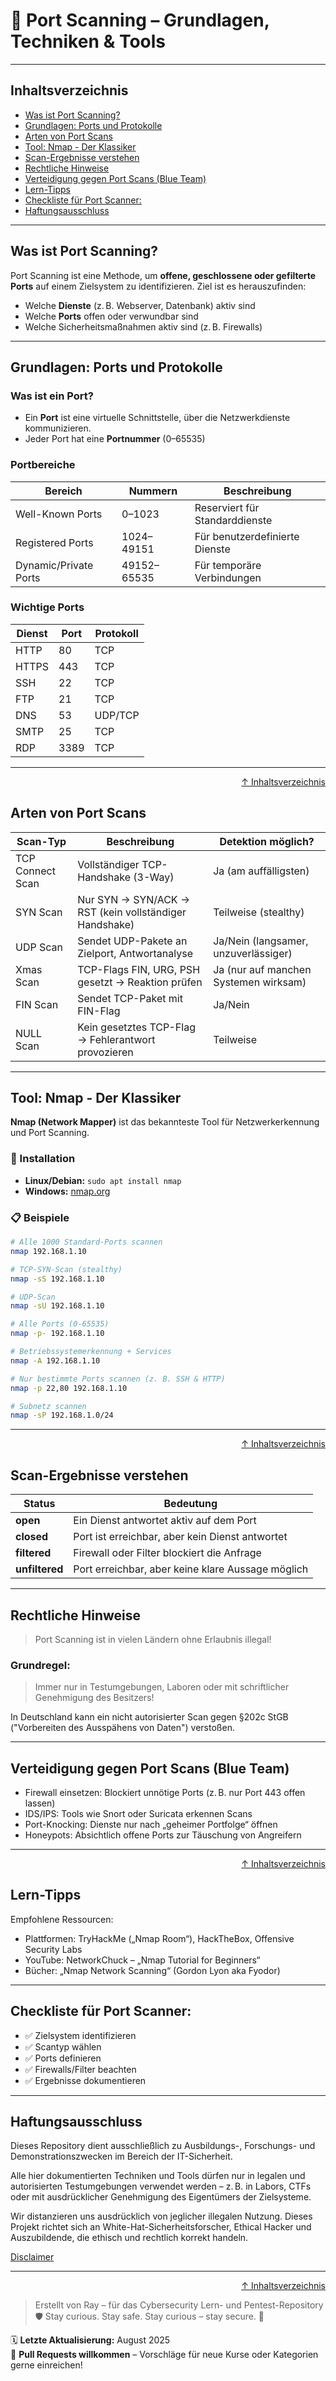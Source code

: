 # 🚪 Port Scanning – Grundlagen, Techniken & Tools

---

## Inhaltsverzeichnis
- [Was ist Port Scanning?](#was-ist-ein-port)
- [Grundlagen: Ports und Protokolle](#grundlagen-ports-und-protokolle)
- [Arten von Port Scans](#arten-von-port-scans)
- [Tool: Nmap - Der Klassiker](#tool-nmap---der-klassiker)
- [Scan-Ergebnisse verstehen](#scan-ergebnisse-verstehen)
- [Rechtliche Hinweise](#rechtliche-hinweise)
- [Verteidigung gegen Port Scans (Blue Team)](#verteidigung-gegen-port-scans-blue-team)
- [Lern-Tipps](#lern-tipps)
- [Checkliste für Port Scanner:](#checkliste-für-port-scanner)
- [Haftungsausschluss](#haftungsausschluss)

---

## Was ist Port Scanning?

Port Scanning ist eine Methode, um **offene, geschlossene oder gefilterte Ports** auf einem Zielsystem zu identifizieren. Ziel ist es herauszufinden:
- Welche **Dienste** (z. B. Webserver, Datenbank) aktiv sind
- Welche **Ports** offen oder verwundbar sind
- Welche Sicherheitsmaßnahmen aktiv sind (z. B. Firewalls)

---

## Grundlagen: Ports und Protokolle

### Was ist ein Port?

- Ein **Port** ist eine virtuelle Schnittstelle, über die Netzwerkdienste kommunizieren.
- Jeder Port hat eine **Portnummer** (0–65535)

### Portbereiche

| Bereich              | Nummern          | Beschreibung                       |
|----------------------|------------------|------------------------------------|
| Well-Known Ports     | 0–1023           | Reserviert für Standarddienste     |
| Registered Ports     | 1024–49151       | Für benutzerdefinierte Dienste     |
| Dynamic/Private Ports| 49152–65535      | Für temporäre Verbindungen         |

### Wichtige Ports

| Dienst      | Port | Protokoll |
|-------------|------|-----------|
| HTTP        | 80   | TCP       |
| HTTPS       | 443  | TCP       |
| SSH         | 22   | TCP       |
| FTP         | 21   | TCP       |
| DNS         | 53   | UDP/TCP   |
| SMTP        | 25   | TCP       |
| RDP         | 3389 | TCP       |

---

<div align=right>

[↑ Inhaltsverzeichnis](#inhaltsverzeichnis)

</div>

## Arten von Port Scans

| Scan-Typ        | Beschreibung                                          | Detektion möglich? |
|------------------|------------------------------------------------------|---------------------|
| TCP Connect Scan | Vollständiger TCP-Handshake (3-Way)                  | Ja (am auffälligsten) |
| SYN Scan         | Nur SYN → SYN/ACK → RST (kein vollständiger Handshake) | Teilweise (stealthy) |
| UDP Scan         | Sendet UDP-Pakete an Zielport, Antwortanalyse        | Ja/Nein (langsamer, unzuverlässiger) |
| Xmas Scan        | TCP-Flags FIN, URG, PSH gesetzt → Reaktion prüfen    | Ja (nur auf manchen Systemen wirksam) |
| FIN Scan         | Sendet TCP-Paket mit FIN-Flag                        | Ja/Nein             |
| NULL Scan        | Kein gesetztes TCP-Flag → Fehlerantwort provozieren  | Teilweise           |

---

## Tool: Nmap - Der Klassiker

**Nmap (Network Mapper)** ist das bekannteste Tool für Netzwerkerkennung und Port Scanning.

### 🔧 Installation

- **Linux/Debian:** `sudo apt install nmap`
- **Windows:** [nmap.org](https://nmap.org/download.html)

### 📋 Beispiele

```bash
# Alle 1000 Standard-Ports scannen
nmap 192.168.1.10

# TCP-SYN-Scan (stealthy)
nmap -sS 192.168.1.10

# UDP-Scan
nmap -sU 192.168.1.10

# Alle Ports (0-65535)
nmap -p- 192.168.1.10

# Betriebssystemerkennung + Services
nmap -A 192.168.1.10

# Nur bestimmte Ports scannen (z. B. SSH & HTTP)
nmap -p 22,80 192.168.1.10

# Subnetz scannen
nmap -sP 192.168.1.0/24
```

---

<div align=right>

[↑ Inhaltsverzeichnis](#inhaltsverzeichnis)

</div>

## Scan-Ergebnisse verstehen

| Status         | Bedeutung                                         |
| -------------- | ------------------------------------------------- |
| **open**       | Ein Dienst antwortet aktiv auf dem Port           |
| **closed**     | Port ist erreichbar, aber kein Dienst antwortet   |
| **filtered**   | Firewall oder Filter blockiert die Anfrage        |
| **unfiltered** | Port erreichbar, aber keine klare Aussage möglich |


---

## Rechtliche Hinweise 

> Port Scanning ist in vielen Ländern ohne Erlaubnis illegal!

### Grundregel:

> Immer nur in Testumgebungen, Laboren oder mit schriftlicher Genehmigung des Besitzers!

In Deutschland kann ein nicht autorisierter Scan gegen §202c StGB ("Vorbereiten des Ausspähens von Daten") verstoßen.

---

## Verteidigung gegen Port Scans (Blue Team)

- Firewall einsetzen: Blockiert unnötige Ports (z. B. nur Port 443 offen lassen)
- IDS/IPS: Tools wie Snort oder Suricata erkennen Scans
- Port-Knocking: Dienste nur nach „geheimer Portfolge“ öffnen
- Honeypots: Absichtlich offene Ports zur Täuschung von Angreifern

---

<div align=right>

[↑ Inhaltsverzeichnis](#inhaltsverzeichnis)

</div>

## Lern-Tipps
Empfohlene Ressourcen:

- Plattformen: TryHackMe („Nmap Room“), HackTheBox, Offensive Security Labs
- YouTube: NetworkChuck – „Nmap Tutorial for Beginners“
- Bücher: „Nmap Network Scanning“ (Gordon Lyon aka Fyodor)

---

## Checkliste für Port Scanner:

- ✅ Zielsystem identifizieren
- ✅ Scantyp wählen
- ✅ Ports definieren
- ✅ Firewalls/Filter beachten
- ✅ Ergebnisse dokumentieren

---

## Haftungsausschluss

Dieses Repository dient ausschließlich zu Ausbildungs-, Forschungs- und Demonstrationszwecken im Bereich der IT-Sicherheit.

Alle hier dokumentierten Techniken und Tools dürfen nur in legalen und autorisierten Testumgebungen verwendet werden – z. B. in Labors, CTFs oder mit ausdrücklicher Genehmigung des Eigentümers der Zielsysteme.

Wir distanzieren uns ausdrücklich von jeglicher illegalen Nutzung.
Dieses Projekt richtet sich an White-Hat-Sicherheitsforscher, Ethical Hacker und Auszubildende, die ethisch und rechtlich korrekt handeln.

[Disclaimer](/00-disclaimer/disclaimer.md)

--- 

<div align=right>

[↑ Inhaltsverzeichnis](#inhaltsverzeichnis)

</div>

> Erstellt von Ray – für das Cybersecurity Lern- und Pentest-Repository  
> 🛡️ Stay curious. Stay safe.
Stay curious – stay secure. 🔐

🗓️ **Letzte Aktualisierung:** August 2025  
🤝 **Pull Requests willkommen** – Vorschläge für neue Kurse oder Kategorien gerne einreichen!

